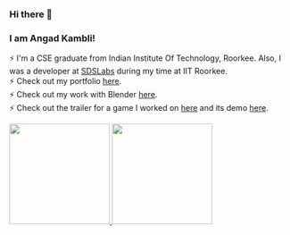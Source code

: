 ### Hi there 👋 
### I am Angad Kambli!
⚡ I'm a CSE graduate from Indian Institute Of Technology, Roorkee. Also, I was a developer at [SDSLabs](https://github.com/sdslabs) during my time at IIT Roorkee.<br>
⚡ Check out my portfolio [here](https://angad-k.github.io/). <br>
⚡ Check out my work with Blender [here](https://angad-k.github.io/Blender-miscellaneous/). <br>
⚡ Check out the trailer for a game I worked on [here](https://www.youtube.com/watch?v=5Tt7xaWk7xc) and its demo [here](https://www.youtube.com/watch?v=wKX5zSucAck).

<a href="https://github.com/angad-k">
  <img height="180em" src="https://github-readme-stats.vercel.app/api?username=angad-k&theme=radical&show_icons=true&hide_rank=true" />
  <img height="180em" src="https://github-readme-stats.vercel.app/api/top-langs/?username=angad-k&theme=radical&layout=compact" />
</a>
